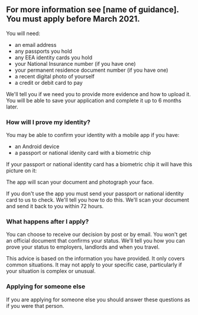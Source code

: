 ## For more information see [name of guidance]. You must apply before March 2021.

You will need:

- an email address
- any passports you hold
- any EEA identity cards you hold
- your National Insurance number (if you have one)
- your permanent residence document number (if you have one)
- a recent digital photo of yourself
- a credit or debit card to pay

We'll tell you if we need you to provide more evidence and how to upload it. You will be able to save your application and complete it up to 6 months later.

### How will I prove my identity?
You may be able to confirm your identity with a mobile app if you have:

- an Android device
- a passport or national idenity card with a biometric chip

If your passport or national identity card has a biometric chip it will have this picture on it: 

The app will scan your document and photograph your face.

If you don't use the app you must send your passport or national identity card to us to check. We'll tell you how to do this. We'll scan your document and send it back to you within 72 hours.

### What happens after I apply?
You can choose to receive our decision by post or by email. You won't get an official document that confirms your status. We'll tell you how you can prove your status to employers, landlords and when you travel.

This advice is based on the information you have provided. It only covers common situations. It may not apply to your specific case, particularly if your situation is complex or unusual.

### Applying for someone else
If you are applying for someone else you should answer these questions as if you were that person.